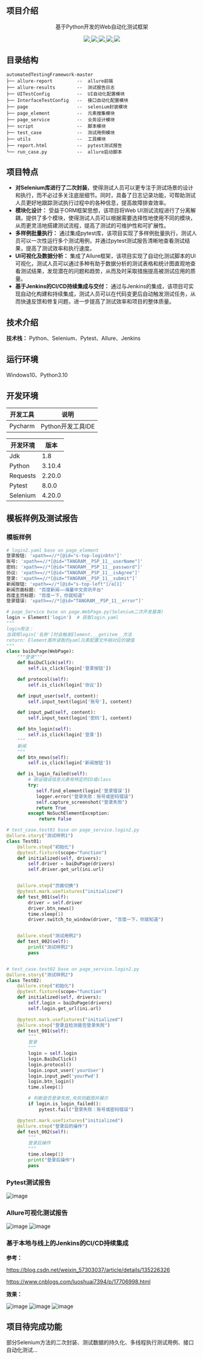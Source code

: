 ##                                               项目介绍

<p align=center>
   基于Python开发的Web自动化测试框架
</p>



<p align="center">
   <a target="_blank" href="https://github.com/iAmAnyus/webAutomatedTestingFramework">
      <img src="https://img.shields.io/badge/Python-3.10-blue"/>
      <img src="https://img.shields.io/badge/Selenium-4.20.0-green"/>
      <img src="https://img.shields.io/badge/Allure-2.11.0-yellow"/>
      <img src="https://img.shields.io/badge/Requests-2.20.0-red"/>
      <img src="https://img.shields.io/badge/Pytest-8.0.0-green"/>
   </a>
</p>


## 目录结构

```
automatedTestingFramework-master
├── allure-report         --  allure前端
├── allure-results        --  测试报告日志
├── UITestConfig          --  UI自动化配置模块
├── InterfaceTestConfig   --  接口自动化配置模块
├── page                  --  selenium封装模块
├── page_element          --  元素搜集模块
├── page_service          --  业务设计模块
├── script                --  脚本模块
├── test_case             --  测试用例模块
├── utils                 --  工具模块
├── report.html           --  pytest测试报告
└── run_case.py           --  allure启动脚本
```

## 项目特点

- **对Selenium库进行了二次封装**，使得测试人员可以更专注于测试场景的设计和执行，而不必过多关注底层细节。同时，具备了日志记录功能，可帮助测试人员更好地跟踪测试执行过程中的各种信息，提高故障排查效率。
- **模块化设计：** 受益于ORM框架思想，该项目将Web UI测试流程进行了分离解耦，提供了多个模块，使得测试人员可以根据需要选择性地使用不同的模块，从而更灵活地搭建测试流程，提高了测试的可维护性和可扩展性。
- **多样例批量执行：** 通过集成pytest库，该项目实现了多样例批量执行，测试人员可以一次性运行多个测试用例，并通过pytest测试报告清晰地查看测试结果，提高了测试效率和执行速度。
- **UI可视化及数据分析：** 集成了Allure框架，该项目实现了自动化测试脚本的UI可视化，测试人员可以通过多种有助于数据分析的测试表格和统计图直观地查看测试结果，发现潜在的问题和趋势，从而及时采取措施提高被测试应用的质量。
- **基于Jenkins的CI/CD持续集成与交付：** 通过与Jenkins的集成，该项目可实现自动化构建和持续集成，测试人员可以在代码变更后自动触发测试任务，从而快速反馈和修复问题，进一步提高了测试效率和项目的整体质量。
## 技术介绍

**技术栈：** Python、Selenium、Pytest、Allure、Jenkins

## 运行环境

Windows10、Python3.10

## 开发环境

| 开发工具 | 说明              |
| -------- | ----------------- |
| Pycharm  | Python开发工具IDE |

| 开发环境 | 版本   |
| -------- | ------ |
| Jdk      | 1.8    |
| Python   | 3.10.4 |
| Requests | 2.20.0 |
| Pytest   | 8.0.0  |
| Selenium | 4.20.0 |

## 模板样例及测试报告
### 模板样例
```python
# login2.yaml base on page_element
登录按钮: 'xpath==//*[@id="s-top-loginbtn"]'
账号: 'xpath==//*[@id="TANGRAM__PSP_11__userName"]'
密码: 'xpath==//*[@id="TANGRAM__PSP_11__password"]'
协议: 'xpath==//*[@id="TANGRAM__PSP_11__isAgree"]'
登录: 'xpath==//*[@id="TANGRAM__PSP_11__submit"]'
新闻按钮: 'xpath==//*[@id="s-top-left"]/a[1]'
新闻页面标题: "百度新闻——海量中文资讯平台"
百度主页标题: "百度一下，你就知道"
登录错误: 'xpath==//*[@id="TANGRAM__PSP_11__error"]'

# page_Service base on page.WebPage.py(Selenium二次开发基类)
login = Element('login')  # 获取login.yaml
"""
login用法：
当调用login['名称']时会触发Element.__getitem__方法
return: Element类所读取的yaml元素配置文件相对应的键值
"""
class baiDuPage(WebPage):
    """登录"""
    def BaiDuClick(self):
        self.is_click(login['登录按钮'])

    def protocol(self):
        self.is_click(login['协议'])

    def input_user(self, content):
        self.input_text(login['账号'], content)

    def input_pwd(self, content):
        self.input_text(login['密码'], content)

    def btn_login(self):
        self.is_click(login['登录'])
    """
    新闻
    """
    def btn_news(self):
        self.is_click(login['新闻按钮'])

    def is_login_failed(self):
        # 假设错误信息元素有特定的ID或class
        try:
           self.find_element(login['登录错误'])
           logger.error("登录失败：账号或密码错误")
           self.capture_screenshot("登录失败")
           return True
        except NoSuchElementException:
            return False

# test_case.test01 base on page_service.login2.py
@allure.story("测试样例1")
class Test01:
    @allure.step("初始化")
    @pytest.fixture(scope="function")
    def initialized(self, drivers):
        self.driver = baiDuPage(drivers)
        self.driver.get_url(ini.url)


    @allure.step("页面切换")
    @pytest.mark.usefixtures("initialized")
    def test_001(self):
        driver = self.driver
        driver.btn_news()
        time.sleep(1)
        driver.switch_to_window(driver, "百度一下，你就知道")


    @allure.step("测试用例2")
    def test_002(self):
        print("测试样例2")
        pass


# test_case.test02 base on page_service.login2.py
@allure.story("测试样例2")
class Test02:
    @allure.step("初始化")
    @pytest.fixture(scope="function")
    def initialized(self, drivers):
        self.login = baiDuPage(drivers)
        self.login.get_url(ini.url)

    @pytest.mark.usefixtures("initialized")
    @allure.step("登录且检测是否登录失败")
    def test_001(self):
        """
        登录
        """
        login = self.login
        login.BaiDuClick()
        login.protocol()
        login.input_user('yourUser')
        login.input_pwd('yourPwd')
        login.btn_login()
        time.sleep(1)

        # 判断是否登录失败,失败则截图并展示
        if login.is_login_failed():
            pytest.fail("登录失败：账号或密码错误")

    @pytest.mark.usefixtures("initialized")
    @allure.step("登录后的操作")
    def test_002(self):
        """
        登录后操作
        """
        time.sleep(1)
        print("登录后操作")
        pass
```
### Pytest测试报告
![image](https://github.com/iAmAnyus/webAutomatedTestingFramework/assets/130461533/e0c92d6e-3fe8-4246-b52e-8ffe93803c73)

### Allure可视化测试报告
![image](https://github.com/iAmAnyus/webAutomatedTestingFramework/assets/130461533/8bb2ace2-a7ea-4cdb-9b3d-b882a041370c)
![image](https://github.com/iAmAnyus/webAutomatedTestingFramework/assets/130461533/88a1a019-7cdb-4fea-bdc0-db52365557b4)


### 基于本地与线上的Jenkins的CI/CD持续集成
**参考：**

https://blog.csdn.net/weixin_57303037/article/details/135226326

https://www.cnblogs.com/luoshuai7394/p/17706998.html

**效果：**

![image](https://github.com/iAmAnyus/webAutomatedTestingFramework/assets/130461533/a89b6366-9aa8-439a-a6a8-118f33758757)
![image](https://github.com/iAmAnyus/webAutomatedTestingFramework/assets/130461533/ad9c5a55-e922-46ee-9ccc-ee5a28ca0289)
![image](https://github.com/iAmAnyus/webAutomatedTestingFramework/assets/130461533/18ab6c5a-839a-428d-a366-0a0e65e5bbfe)

## 项目待完成功能
部分Selenium方法的二次封装、测试数据的持久化、多线程执行测试用例、接口自动化测试...
